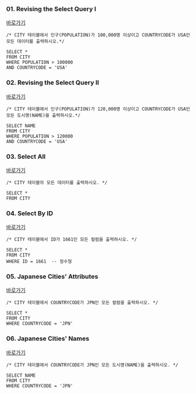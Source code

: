 ### 01. Revising the Select Query I
[바로가기](https://www.hackerrank.com/challenges/revising-the-select-query/problem)
```MySQL
/* CITY 테이블에서 인구(POPULATION)가 100,000명 이상이고 COUNTRYCODE가 USA인 모든 데이터를 출력하시오.*/

SELECT *
FROM CITY
WHERE POPULATION > 100000
AND COUNTRYCODE = 'USA'
```

### 02. Revising the Select Query II
[바로가기](https://www.hackerrank.com/challenges/revising-the-select-query-2/problem)
```MySQL
/* CITY 테이블에서 인구(POPULATION)가 120,000명 이상이고 COUNTRYCODE가 USA인 모든 도시명(NAME)을 출력하시오.*/

SELECT NAME
FROM CITY
WHERE POPULATION > 120000
AND COUNTRYCODE = 'USA'
```

### 03. Select All
[바로가기](https://www.hackerrank.com/challenges/select-all-sql/problem)
```MySQL
/* CITY 테이블의 모든 데이터를 출력하시오. */

SELECT *
FROM CITY
```

### 04. Select By ID
[바로가기](https://www.hackerrank.com/challenges/select-by-id/problem)
```MySQL
/* CITY 테이블에서 ID가 1661인 모든 컬럼을 출력하시오. */

SELECT *
FROM CITY
WHERE ID = 1661  -- 정수형
```

### 05. Japanese Cities' Attributes
[바로가기](https://www.hackerrank.com/challenges/japanese-cities-attributes/problem)
```MySQL
/* CITY 테이블에서 COUNTRYCODE가 JPN인 모든 컬럼을 출력하시오. */

SELECT *
FROM CITY
WHERE COUNTRYCODE = 'JPN'
```

### 06. Japanese Cities' Names
[바로가기](https://www.hackerrank.com/challenges/japanese-cities-name/problem)
```MySQL
/* CITY 테이블에서 COUNTRYCODE가 JPN인 모든 도시명(NAME)을 출력하시오. */

SELECT NAME
FROM CITY
WHERE COUNTRYCODE = 'JPN'
```
